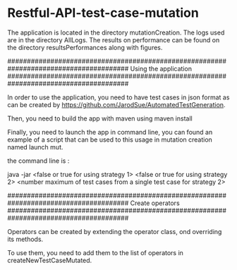 # Restful-API-test-case-mutation

The application is located in the directory mutationCreation. The logs used are in the directory AllLogs. The results on performance can be found on the directory resultsPerformances along with figures.

#######################################################################################
Using the application
#######################################################################################

In order to use the application, you need to have test cases in json format as can be created by https://github.com/JarodSue/AutomatedTestGeneration.

Then, you need to build the app with maven using maven install

Finally, you need to launch the app in command line, you can found an example of a script that can be used to this usage in mutation creation named
launch mut.

the command line is :

java -jar <jar localisation and name> <result directory> <false or true for using strategy 1> <false or true for using strategy 2> <number maximum of test cases from a single test case for strategy 2>

#######################################################################################
Create operators
#######################################################################################

Operators can be created by extending the operator class, ond overriding its methods.

To use them, you need to add them to the list of operators in createNewTestCaseMutated.

